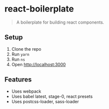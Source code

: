 # react-boilerplate

> A boilerplate for building react components.

## Setup

1. Clone the repo
2. Run `yarn`
3. Run `ns`
4. Open [http://localhost:3000](http://localhost:3000)

## Features
- Uses webpack
- Uses babel latest, stage-0, react presets
- Uses postcss-loader, sass-loader
